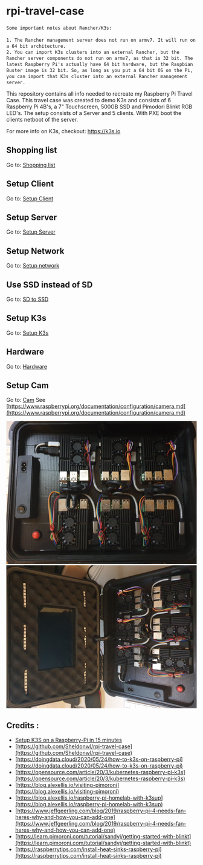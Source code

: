 # rpi-travel-case

```
Some important notes about Rancher/K3s: 

1. The Rancher management server does not run on armv7. It will run on a 64 bit architecture. 
2. You can import K3s clusters into an external Rancher, but the Rancher server components do not run on armv7, as that is 32 bit. The latest Raspberry Pi's actually have 64 bit hardware, but the Raspbian Buster image is 32 bit. So, as long as you put a 64 bit OS on the Pi, you can import that K3s cluster into an external Rancher management server. 
```


This repository contains all info needed to recreate my Raspberry Pi Travel Case. This travel case was created to demo K3s and consists of 6 Raspberry Pi 4B's, a 7" Touchscreen, 500GB SSD and Pimodori Blinkt RGB LED's. The setup consists of a Server and 5 clients. With PXE boot the clients netboot of the server. 

For more info on K3s, checkout: https://k3s.io  

## Shopping list
Go to: [Shopping list](./docs/shopping-list.md)  

## Setup Client
Go to: [Setup Client](./docs/setup-client.md)  

## Setup Server 
Go to: [Setup Server](./docs/setup-server.md)  

## Setup Network
Go to: [Setup network](./docs/setup-network.md)

## Use SSD instead of SD
Go to: [SD to SSD](./docs/sd-to-ssd.md)

## Setup K3s
Go to: [Setup K3s](./docs/setup-k3s.md)

## Hardware
Go to: [Hardware](./docs/hardware.md)

## Setup Cam
Go to: [Cam](./docs/cam.md)
See [https://www.raspberrypi.org/documentation/configuration/camera.md](https://www.raspberrypi.org/documentation/configuration/camera.md)

![Alt text](./docs/images/2.jpg?raw=true "Raspberry Pi Travel Case Cluster")
![Alt text](./docs/images/1.jpg?raw=true "Raspberry Pi Travel Case Cluster")


## Credits :
- [Setup K3S on a Raspberry-Pi in 15 minutes](https://medium.com/@alexellisuk/walk-through-install-kubernetes-to-your-raspberry-pi-in-15-minutes-84a8492dc95a)
- [https://github.com/Sheldonwl/rpi-travel-case](https://github.com/Sheldonwl/rpi-travel-case)
- [https://doingdata.cloud/2020/05/24/how-to-k3s-on-raspberry-pi](https://doingdata.cloud/2020/05/24/how-to-k3s-on-raspberry-pi)
- [https://opensource.com/article/20/3/kubernetes-raspberry-pi-k3s](https://opensource.com/article/20/3/kubernetes-raspberry-pi-k3s)
- [https://blog.alexellis.io/visiting-pimoroni](https://blog.alexellis.io/visiting-pimoroni)
- [https://blog.alexellis.io/raspberry-pi-homelab-with-k3sup](https://blog.alexellis.io/raspberry-pi-homelab-with-k3sup)
- [https://www.jeffgeerling.com/blog/2019/raspberry-pi-4-needs-fan-heres-why-and-how-you-can-add-one](https://www.jeffgeerling.com/blog/2019/raspberry-pi-4-needs-fan-heres-why-and-how-you-can-add-one)
- [https://learn.pimoroni.com/tutorial/sandyj/getting-started-with-blinkt](https://learn.pimoroni.com/tutorial/sandyj/getting-started-with-blinkt)
- [https://raspberrytips.com/install-heat-sinks-raspberry-pi](https://raspberrytips.com/install-heat-sinks-raspberry-pi)

 
